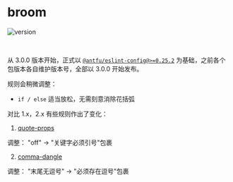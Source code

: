 # broom

![version](https://img.shields.io/badge/broom-v3.0.0-%234d9375?style=for-the-badge)

<br>

从 3.0.0 版本开始，正式以 [`@antfu/eslint-config@>=0.25.2`](https://github.com/antfu/eslint-config) 为基础，之前各个包版本各自维护版本号，全部以 3.0.0 开始发布。

规则会稍微调整：

- `if / else` 适当放松，无需刻意消除花括弧


对比 1.x，2.x 有些规则作出了变化：

1. [quote-props](https://eslint.org/docs/latest/rules/quote-props)

调整： "off" -> "关键字必须引号"包裹

2. [comma-dangle](https://typescript-eslint.io/rules/comma-dangle/)

调整： "末尾无逗号" -> "必须存在逗号"包裹

